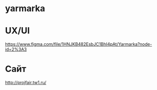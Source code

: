 # yarmarka

# UX/UI

https://www.figma.com/file/1HNJKB482EsbJC1BhI4pAt/Yarmarka?node-id=2%3A3

# Сайт

http://projfair.tw1.ru/
